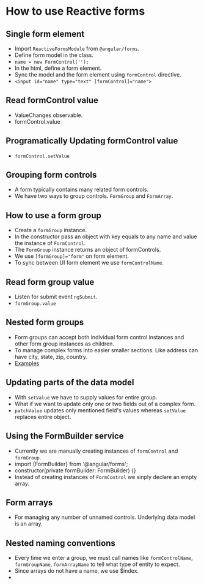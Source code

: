 # How to use Reactive forms

## Single form element

- Import `ReactiveFormsModule` from `@angular/forms`.
- Define form model in the class.
- `name = new FormControl('');`
- In the html, define a form element.
- Sync the model and the form element using `formControl` directive.
- `<input id="name" type="text" [formControl]="name">`

## Read formControl value

- ValueChanges observable.
- formControl.value

## Programatically Updating formControl value

- `formControl.setValue`

## Grouping form controls

- A form typically contains many related form controls.
- We have two ways to group controls. `FormGroup` and `FormArray`.

## How to use a form group

- Create a `formGroup` instance.
- In the constructor pass an object with key equals to any name and value the instance of `FormControl`.
- The `FormGroup` instance returns an object of formControls.
- We use `[formGroup]="form"` on form element.
- To sync between UI form element we use `formControlName`.

## Read form group value

- Listen for submit event `ngSubmit`.
- `formGroup.value`

## Nested form groups

- Form groups can accept both individual form control instances and other form group instances as children.
- To manage complex forms into easier smaller sections. Like address can have city, state, zip, country.
- [Examples](https://angular.dev/guide/forms/reactive-forms#group-the-nested-form-in-the-template)


## Updating parts of the data model

- With `setValue` we have to supply values for entire group.
- What if we want to update only one or two fields out of a complex form.
- `patchValue` updates only mentioned field's values whereas `setValue` replaces entire object.

## Using the FormBuilder service

- Currently we are manually creating instances of `formControl` and `formGroup`.
- import {FormBuilder} from '@angular/forms';
- constructor(private formBuilder: FormBuilder) {}
- Instead of creating instances of `FormControl` we sinply declare an empty array.


## Form arrays

- For managing any number of unnamed controls. Underlying data model is an array.

## Nested naming conventions

- Every time we enter a group, we must call names like `formControlName`, `formGroupName`, `formArrayName` to tell what type of entity to expect.
- Since arrays do not have a name, we use $index.
- 
